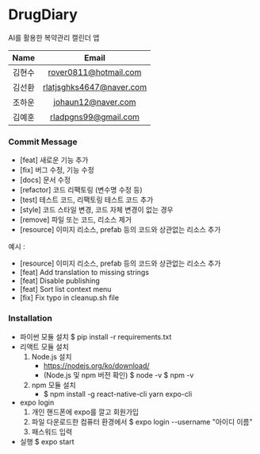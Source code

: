 # DrugDiary

AI를 활용한 복약관리 캘린더 앱

|  Name  |          Email           |
| :----: | :----------------------: |
| 김현수 |  rover0811@hotmail.com   |
| 김선환 | rlatjsghks4647@naver.com |
| 조하운 |    johaun12@naver.com    |
| 김예훈 |   rladpgns99@gmail.com   |

### Commit Message

- [feat] 새로운 기능 추가
- [fix] 버그 수정, 기능 수정
- [docs] 문서 수정
- [refactor] 코드 리팩토링 (변수명 수정 등)
- [test] 테스트 코드, 리팩토링 테스트 코드 추가
- [style] 코드 스타일 변경, 코드 자체 변경이 없는 경우
- [remove] 파일 또는 코드, 리소스 제거
- [resource] 이미지 리소스, prefab 등의 코드와 상관없는 리소스 추가

예시 :

- [resource] 이미지 리소스, prefab 등의 코드와 상관없는 리소스 추가
- [feat] Add translation to missing strings
- [feat] Disable publishing
- [feat] Sort list context menu
- [fix] Fix typo in cleanup.sh file


### Installation

- 파이썬 모듈 설치
$ pip install -r requirements.txt
- 리액트 모듈 설치
    1. Node.js 설치 
        - https://nodejs.org/ko/download/
        - (Node.js 및 npm 버전 확인) $ node -v $ npm -v
    2. npm 모듈 설치
        - $ npm install -g react-native-cli yarn expo-cli
- expo login
    1. 개인 핸드폰에 expo를 깔고 회원가입
    2. 파일 다운로드한 컴퓨터 환경에서 $ expo login --username "아이디 이름"
    3. 패스워드 입력
- 실행
$ expo start
